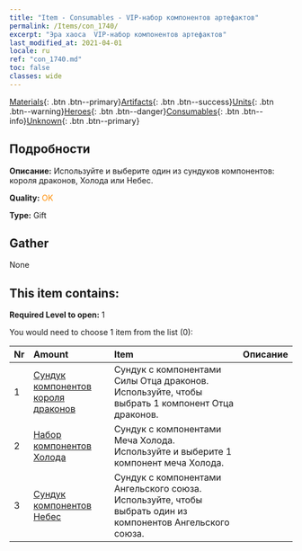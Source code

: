 ```yaml
---
title: "Item - Consumables - VIP-набор компонентов артефактов"
permalink: /Items/con_1740/
excerpt: "Эра хаоса  VIP-набор компонентов артефактов"
last_modified_at: 2021-04-01
locale: ru
ref: "con_1740.md"
toc: false
classes: wide
---
```

 [Materials](/ru/Items/){: .btn .btn--primary}[Artifacts](/ru/Items/Artifacts/){: .btn .btn--success}[Units](/ru/Items/Units/){: .btn .btn--warning}[Heroes](/ru/Items/Heroes/){: .btn .btn--danger}[Consumables](/ru/Items/Consumables/){: .btn .btn--info}[Unknown](/ru/Items/Unknown/){: .btn .btn--primary}

## Подробности
 **Описание:** Используйте и выберите один из сундуков компонентов: короля драконов, Холода или Небес.

 **Quality:** <span style="color: #FF8C00">OK</span>

 **Type:** Gift

## Gather

  None

## This item contains:

 **Required Level to open:** 1

 You would need to choose 1 item from the list (0):

  | Nr | Amount |     Item    | Описание |
  |:---|:-------|:------------|:-----------:|
  | 1 | [Сундук компонентов короля драконов](/ru/Items/con_1348/) | Сундук с компонентами Силы Отца драконов. Используйте, чтобы выбрать 1 компонент Отца драконов. | 
  | 2 | [Набор компонентов Холода](/ru/Items/con_1352/) | Сундук с компонентами Меча Холода. Используйте и выберите 1 компонент меча Холода. | 
  | 3 | [Сундук компонентов Небес](/ru/Items/con_1354/) | Сундук с компонентами Ангельского союза. Используйте, чтобы выбрать один из компонентов Ангельского союза. | 
